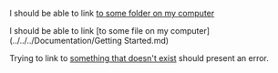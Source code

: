 I should be able to link [to some folder on my computer](../../../Documentation)

I should be able to link [to some file on my computer](../../../Documentation/Getting Started.md)

Trying to link to [something that doesn't exist](../../Nothing) should present an error.